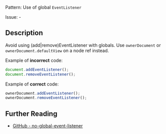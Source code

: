 Pattern: Use of global `EventListener`

Issue: -

## Description

Avoid using (add|remove)EventListener with globals. Use `ownerDocument` or `ownerDocument.defaultView` on a node ref instead.

Example of **incorrect** code:

```js
document.addEventListener();
document.removeEventListener();
```

Example of **correct** code:

```js
ownerDocument.addEventListener();
ownerDocument.removeEventListener();
```

## Further Reading

* [GitHub - no-global-event-listener](https://github.com/WordPress/gutenberg/blob/trunk/packages/eslint-plugin/rules/no-global-event-listener.js)